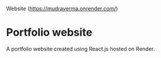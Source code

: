 Website (https://mudraverma.onrender.com/)

# Portfolio website

A portfolio website created using React.js hosted on Render.